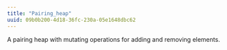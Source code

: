 ```yaml
---
title: "Pairing_heap"
uuid: 09b0b200-4d18-36fc-230a-05e1648dbc62
---
```


A pairing heap with mutating operations for adding and removing elements.
